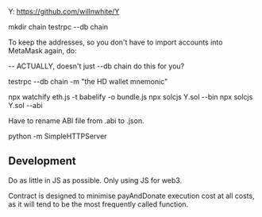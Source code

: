 Y: https://github.com/willnwhite/Y

mkdir chain
testrpc --db chain

To keep the addresses, so you don't have to import accounts into MetaMask again, do:

-- ACTUALLY, doesn't just --db chain do this for you?

testrpc --db chain -m "the HD wallet mnemonic"

npx watchify eth.js -t babelify -o bundle.js
npx solcjs Y.sol --bin
npx solcjs Y.sol --abi

Have to rename ABI file from .abi to .json.

python -m SimpleHTTPServer

## Development

Do as little in JS as possible. Only using JS for web3.

Contract is designed to minimise payAndDonate execution cost at all costs, as it will tend to be the most frequently called function.
